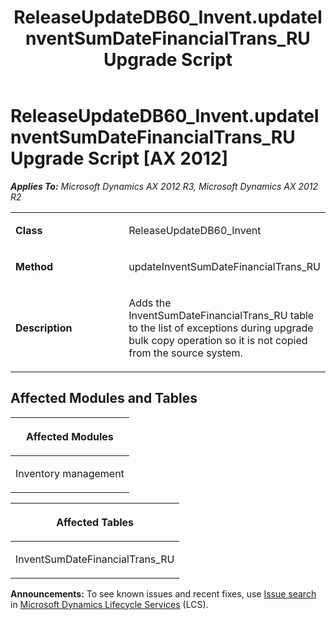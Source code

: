 ﻿---
title: ReleaseUpdateDB60_Invent.updateInventSumDateFinancialTrans_RU Upgrade Script
TOCTitle: ReleaseUpdateDB60_Invent.updateInventSumDateFinancialTrans_RU Upgrade Script
ms:assetid: 14645646-7633-c11f-6ed1-cd94c0a9c3a3
ms:mtpsurl: https://msdn.microsoft.com/en-us/library/JJ718505(v=AX.60)
ms:contentKeyID: 49706788
ms.date: 05/18/2015
mtps_version: v=AX.60
---

# ReleaseUpdateDB60\_Invent.updateInventSumDateFinancialTrans\_RU Upgrade Script [AX 2012]


_**Applies To:** Microsoft Dynamics AX 2012 R3, Microsoft Dynamics AX 2012 R2_

<table>
<colgroup>
<col style="width: 50%" />
<col style="width: 50%" />
</colgroup>
<tbody>
<tr class="odd">
<td><p><strong>Class</strong></p></td>
<td><p>ReleaseUpdateDB60_Invent</p></td>
</tr>
<tr class="even">
<td><p><strong>Method</strong></p></td>
<td><p>updateInventSumDateFinancialTrans_RU</p></td>
</tr>
<tr class="odd">
<td><p><strong>Description</strong></p></td>
<td><p>Adds the InventSumDateFinancialTrans_RU table to the list of exceptions during upgrade bulk copy operation so it is not copied from the source system.</p></td>
</tr>
</tbody>
</table>


## Affected Modules and Tables

<table>
<colgroup>
<col style="width: 100%" />
</colgroup>
<thead>
<tr class="header">
<th><p>Affected Modules</p></th>
</tr>
</thead>
<tbody>
<tr class="odd">
<td><p>Inventory management</p></td>
</tr>
</tbody>
</table>


<table>
<colgroup>
<col style="width: 100%" />
</colgroup>
<thead>
<tr class="header">
<th><p>Affected Tables</p></th>
</tr>
</thead>
<tbody>
<tr class="odd">
<td><p>InventSumDateFinancialTrans_RU</p></td>
</tr>
</tbody>
</table>

  
**Announcements:** To see known issues and recent fixes, use [Issue search](http://go.microsoft.com/fwlink/?linkid=389258) in [Microsoft Dynamics Lifecycle Services](http://go.microsoft.com/fwlink/?linkid=306505) (LCS).

